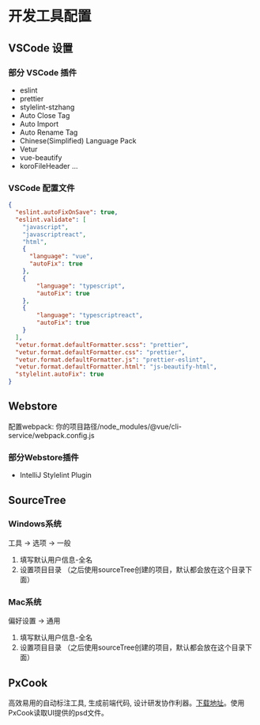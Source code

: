 <!--
 * @Author: Yu lin Liu
 * @Date: 2019-10-10 09:39:07
 * @Description: file content
 -->

# 开发工具配置

## VSCode 设置

### 部分 VSCode 插件

- eslint
- prettier
- stylelint-stzhang
- Auto Close Tag
- Auto Import
- Auto Rename Tag
- Chinese(Simplified) Language Pack
- Vetur
- vue-beautify
- koroFileHeader
  ...

### VSCode 配置文件

```json
{
  "eslint.autoFixOnSave": true,
  "eslint.validate": [
    "javascript",
    "javascriptreact",
    "html",
    {
      "language": "vue",
      "autoFix": true
    },
    {
        "language": "typescript",
        "autoFix": true
    },
    {
        "language": "typescriptreact",
        "autoFix": true
    }
  ],
  "vetur.format.defaultFormatter.scss": "prettier",
  "vetur.format.defaultFormatter.css": "prettier",
  "vetur.format.defaultFormatter.js": "prettier-eslint",
  "vetur.format.defaultFormatter.html": "js-beautify-html",
  "stylelint.autoFix": true
}
```

## Webstore
配置webpack: 你的项目路径/node_modules/@vue/cli-service/webpack.config.js

### 部分Webstore插件
- IntelliJ Stylelint Plugin

## SourceTree

### Windows系统
工具 -> 选项 -> 一般
1. 填写默认用户信息-全名
2. 设置项目目录 （之后使用sourceTree创建的项目，默认都会放在这个目录下面）

### Mac系统
偏好设置 -> 通用
1. 填写默认用户信息-全名
2. 设置项目目录 （之后使用sourceTree创建的项目，默认都会放在这个目录下面）


## PxCook

高效易用的自动标注工具, 生成前端代码, 设计研发协作利器。[下载地址](https://www.fancynode.com.cn/pxcook)。使用PxCook读取UI提供的psd文件。